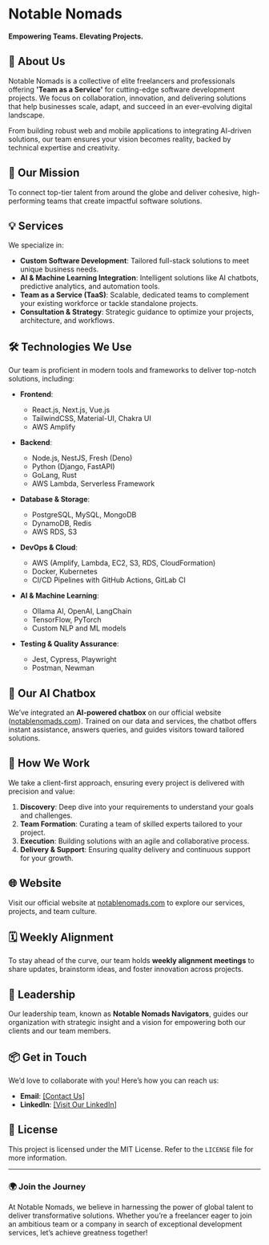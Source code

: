 # Notable Nomads

**Empowering Teams. Elevating Projects.**

## 🌟 About Us

Notable Nomads is a collective of elite freelancers and professionals offering **'Team as a Service'** for cutting-edge software development projects. We focus on collaboration, innovation, and delivering solutions that help businesses scale, adapt, and succeed in an ever-evolving digital landscape.

From building robust web and mobile applications to integrating AI-driven solutions, our team ensures your vision becomes reality, backed by technical expertise and creativity.

## 🎯 Our Mission

To connect top-tier talent from around the globe and deliver cohesive, high-performing teams that create impactful software solutions.

## 💡 Services

We specialize in:

- **Custom Software Development**: Tailored full-stack solutions to meet unique business needs.
- **AI & Machine Learning Integration**: Intelligent solutions like AI chatbots, predictive analytics, and automation tools.
- **Team as a Service (TaaS)**: Scalable, dedicated teams to complement your existing workforce or tackle standalone projects.
- **Consultation & Strategy**: Strategic guidance to optimize your projects, architecture, and workflows.

## 🛠️ Technologies We Use

Our team is proficient in modern tools and frameworks to deliver top-notch solutions, including:

- **Frontend**:

  - React.js, Next.js, Vue.js
  - TailwindCSS, Material-UI, Chakra UI
  - AWS Amplify

- **Backend**:

  - Node.js, NestJS, Fresh (Deno)
  - Python (Django, FastAPI)
  - GoLang, Rust
  - AWS Lambda, Serverless Framework

- **Database & Storage**:

  - PostgreSQL, MySQL, MongoDB
  - DynamoDB, Redis
  - AWS RDS, S3

- **DevOps & Cloud**:

  - AWS (Amplify, Lambda, EC2, S3, RDS, CloudFormation)
  - Docker, Kubernetes
  - CI/CD Pipelines with GitHub Actions, GitLab CI

- **AI & Machine Learning**:

  - Ollama AI, OpenAI, LangChain
  - TensorFlow, PyTorch
  - Custom NLP and ML models

- **Testing & Quality Assurance**:
  - Jest, Cypress, Playwright
  - Postman, Newman

## 🤖 Our AI Chatbox

We’ve integrated an **AI-powered chatbox** on our official website ([notablenomads.com](https://notablenomads.com/)). Trained on our data and services, the chatbot offers instant assistance, answers queries, and guides visitors toward tailored solutions.

## 🚀 How We Work

We take a client-first approach, ensuring every project is delivered with precision and value:

1. **Discovery**: Deep dive into your requirements to understand your goals and challenges.
2. **Team Formation**: Curating a team of skilled experts tailored to your project.
3. **Execution**: Building solutions with an agile and collaborative process.
4. **Delivery & Support**: Ensuring quality delivery and continuous support for your growth.

## 🌐 Website

Visit our official website at [notablenomads.com](https://notablenomads.com/) to explore our services, projects, and team culture.

## 🗓 Weekly Alignment

To stay ahead of the curve, our team holds **weekly alignment meetings** to share updates, brainstorm ideas, and foster innovation across projects.

## 👥 Leadership

Our leadership team, known as **Notable Nomads Navigators**, guides our organization with strategic insight and a vision for empowering both our clients and our team members.

## 📦 Get in Touch

We’d love to collaborate with you! Here’s how you can reach us:

- **Email**: [[Contact Us]](mailto:contact@notablenomads.com)
- **LinkedIn**: [[Visit Our LinkedIn]](https://www.linkedin.com/company/notablenomads/)

## 📜 License

This project is licensed under the MIT License. Refer to the `LICENSE` file for more information.

---

### 🌍 Join the Journey

At Notable Nomads, we believe in harnessing the power of global talent to deliver transformative solutions. Whether you’re a freelancer eager to join an ambitious team or a company in search of exceptional development services, let’s achieve greatness together!
